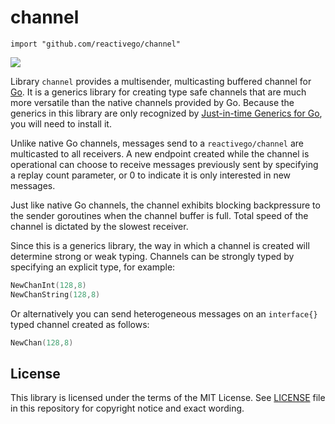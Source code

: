 # channel

    import "github.com/reactivego/channel"

[![](https://godoc.org/github.com/reactivego/channel?status.png)](http://godoc.org/github.com/reactivego/channel)

Library `channel` provides a multisender, multicasting buffered channel for [Go](https://golang.org/). It is a generics library for creating type safe channels that are much more versatile than the native channels provided by Go. Because the generics in this library are only recognized by [Just-in-time Generics for Go](https://github.com/reactivego/jig/), you will need to install it.

Unlike native Go channels, messages send to a `reactivego/channel` are multicasted to all receivers. A new endpoint created while the channel is operational can choose to receive messages previously sent by specifying a replay count parameter, or 0 to indicate it is only interested in new messages.

Just like native Go channels, the channel exhibits blocking backpressure to the sender goroutines when the channel buffer is full. Total speed of the channel is dictated by the slowest receiver.

Since this is a generics library, the way in which a channel is created will determine strong or weak typing. Channels can be strongly typed by specifying an explicit type, for example:

```go
NewChanInt(128,8)
NewChanString(128,8)
```

Or alternatively you can send heterogeneous messages on an `interface{}` typed
channel created as follows:

```go
NewChan(128,8)
```

## License
This library is licensed under the terms of the MIT License. See [LICENSE](LICENSE) file in this repository for copyright notice and exact wording.
